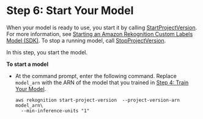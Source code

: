 # Step 6: Start Your Model<a name="gs-step-start-model-cli"></a>

When your model is ready to use, you start it by calling [StartProjectVersion](https://docs.aws.amazon.com/rekognition/latest/dg/API_StartProjectVersion)\. For more information, see [Starting an Amazon Rekognition Custom Labels Model \(SDK\)](rm-start-model-sdk.md)\. To stop a running model, call [StopProjectVersion](https://docs.aws.amazon.com/rekognition/latest/dg/API_StopProjectVersion)\. 

In this step, you start the model\.

**To start a model**
+ At the command prompt, enter the following command\. Replace `model_arn` with the ARN of the model that you trained in [Step 4: Train Your Model](gs-step-train-model-cli.md)\.

  ```
  aws rekognition start-project-version  --project-version-arn model_arn\
    --min-inference-units "1"
  ```